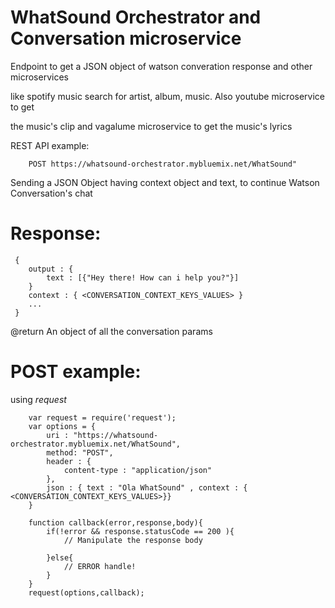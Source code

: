 # WhatSound Orchestrator and Conversation microservice



Endpoint to get a JSON object of watson converation response and other microservices 

like spotify music search for artist, album, music. Also youtube microservice to get

the music's clip and vagalume microservice to get the music's lyrics



REST API example:

```
    POST https://whatsound-orchestrator.mybluemix.net/WhatSound"
```

Sending a JSON Object having context object and text, to continue Watson Conversation's chat




# Response:

```
 {
    output : {
        text : [{"Hey there! How can i help you?"}]
    }
    context : { <CONVERSATION_CONTEXT_KEYS_VALUES> } 
    ...
 }

```

@return An object of all the conversation params

# POST example:

using *request*

```
    var request = require('request');
    var options = {
        uri : "https://whatsound-orchestrator.mybluemix.net/WhatSound",
        method: "POST",
        header : {
            content-type : "application/json"
        },
        json : { text : "Ola WhatSound" , context : { <CONVERSATION_CONTEXT_KEYS_VALUES>}}
    }
    
    function callback(error,response,body){
        if(!error && response.statusCode == 200 ){
            // Manipulate the response body
            
        }else{
            // ERROR handle!
        }
    }
    request(options,callback);
    

```



